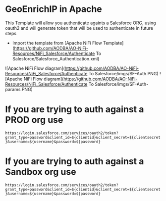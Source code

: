 # GeoEnrichIP in Apache

This Template will allow you authenticate againts a Salesforce ORG, using oauth2 and will generate token that will be used to authenticate in future steps
- Import the template from [Apache NiFi Flow Template](https://github.com/AODBA/AO-NiFi-Resources/NiFi_Salesforce/Authenticate To Salesforce/Salesforce_Authentication.xml)


![Apache NiFi Flow diagram](https://github.com/AODBA/AO-NiFi-Resources/NiFi_Salesforce/Authenticate To Salesforce/imgs/SF-Auth.PNG)
![Apache NiFi Flow diagram](https://github.com/AODBA/AO-NiFi-Resources/NiFi_Salesforce/Authenticate To Salesforce/imgs/SF-Auth-params.PNG)


# If you are trying to auth against a PROD org use 
```https://login.salesforce.com/services/oauth2/token?grant_type=password&client_id=${clientid}&client_secret=${clientsecret}&username=${username}&password=${password}```
# If you are trying to auth against a Sandbox org use 
```https://login.salesforce.com/services/oauth2/token?grant_type=password&client_id=${clientid}&client_secret=${clientsecret}&username=${username}&password=${password}```